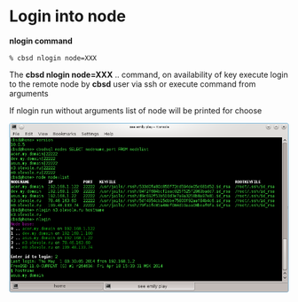 # Login into node

**nlogin command**

```
% cbsd nlogin node=XXX
```
The **cbsd nlogin node=XXX** .. command, on availability of key execute login to the remote node by **cbsd** user via ssh or execute command from arguments

If nlogin run without arguments list of node will be printed for choose

![](img/nlogin1.png)
